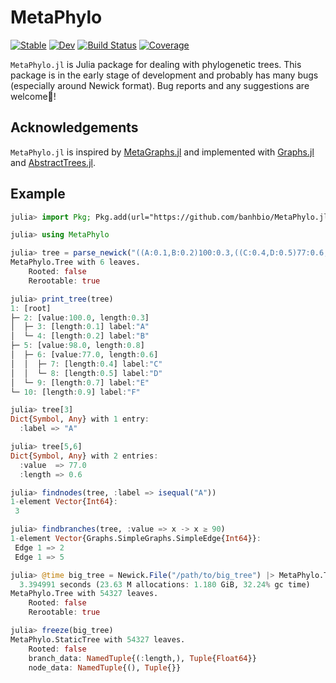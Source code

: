 # MetaPhylo

[![Stable](https://img.shields.io/badge/docs-stable-blue.svg)](https://banhbio.github.io/MetaPhylo.jl/stable/)
[![Dev](https://img.shields.io/badge/docs-dev-blue.svg)](https://banhbio.github.io/MetaPhylo.jl/dev/)
[![Build Status](https://github.com/banhbio/MetaPhylo.jl/actions/workflows/CI.yml/badge.svg?branch=main)](https://github.com/banhbio/MetaPhylo.jl/actions/workflows/CI.yml?query=branch%3Amain)
[![Coverage](https://codecov.io/gh/banhbio/MetaPhylo.jl/branch/main/graph/badge.svg)](https://codecov.io/gh/banhbio/MetaPhylo.jl)

`MetaPhylo.jl` is Julia package for dealing with phylogenetic trees.
This package is in the early stage of development and probably has many bugs (especially around Newick format). Bug reports and any suggestions are welcome🙂!

## Acknowledgements
`MetaPhylo.jl` is inspired by [MetaGraphs.jl](https://github.com/JuliaGraphs/MetaGraphs.jl) and implemented with [Graphs.jl](https://github.com/JuliaGraphs/Graphs.jl) and [AbstractTrees.jl](https://github.com/JuliaCollections/AbstractTrees.jl).

## Example
```julia
julia> import Pkg; Pkg.add(url="https://github.com/banhbio/MetaPhylo.jl");

julia> using MetaPhylo

julia> tree = parse_newick("((A:0.1,B:0.2)100:0.3,((C:0.4,D:0.5)77:0.6,E:0.7)98:0.8,F:0.9);", MetaPhylo.Tree{Int, UnRooted, ReRootable})
MetaPhylo.Tree with 6 leaves.
    Rooted: false
    Rerootable: true

julia> print_tree(tree)
1: [root] 
├─ 2: [value:100.0, length:0.3] 
│  ├─ 3: [length:0.1] label:"A"
│  └─ 4: [length:0.2] label:"B"
├─ 5: [value:98.0, length:0.8] 
│  ├─ 6: [value:77.0, length:0.6] 
│  │  ├─ 7: [length:0.4] label:"C"
│  │  └─ 8: [length:0.5] label:"D"
│  └─ 9: [length:0.7] label:"E"
└─ 10: [length:0.9] label:"F"

julia> tree[3]
Dict{Symbol, Any} with 1 entry:
  :label => "A"

julia> tree[5,6]
Dict{Symbol, Any} with 2 entries:
  :value  => 77.0
  :length => 0.6

julia> findnodes(tree, :label => isequal("A"))
1-element Vector{Int64}:
 3

julia> findbranches(tree, :value => x -> x ≥ 90)
1-element Vector{Graphs.SimpleGraphs.SimpleEdge{Int64}}:
 Edge 1 => 2
 Edge 1 => 5

julia> @time big_tree = Newick.File("/path/to/big_tree") |> MetaPhylo.Tree{Int, UnRooted, ReRootable}
  3.394991 seconds (23.63 M allocations: 1.180 GiB, 32.24% gc time)
MetaPhylo.Tree with 54327 leaves.
    Rooted: false
    Rerootable: true

julia> freeze(big_tree)
MetaPhylo.StaticTree with 54327 leaves.
    Rooted: false
    branch_data: NamedTuple{(:length,), Tuple{Float64}}
    node_data: NamedTuple{(), Tuple{}}
```